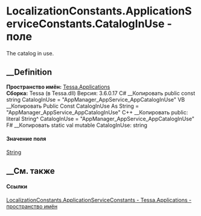 # LocalizationConstants.ApplicationServiceConstants.CatalogInUse - поле
The catalog in use.
## __Definition
 **Пространство имён:** [Tessa.Applications](N_Tessa_Applications.htm)  
 **Сборка:** Tessa (в Tessa.dll) Версия: 3.6.0.17
C# __Копировать
     public const string CatalogInUse = "AppManager_AppService_AppCatalogInUse"
VB __Копировать
     Public Const CatalogInUse As String = "AppManager_AppService_AppCatalogInUse"
C++ __Копировать
     public:
    literal String^ CatalogInUse = "AppManager_AppService_AppCatalogInUse"
F# __Копировать
     static val mutable CatalogInUse: string
#### Значение поля
[String](https://learn.microsoft.com/dotnet/api/system.string)
##  __См. также
#### Ссылки
[LocalizationConstants.ApplicationServiceConstants -
](T_Tessa_Applications_LocalizationConstants_ApplicationServiceConstants.htm)
[Tessa.Applications - пространство имён](N_Tessa_Applications.htm)

